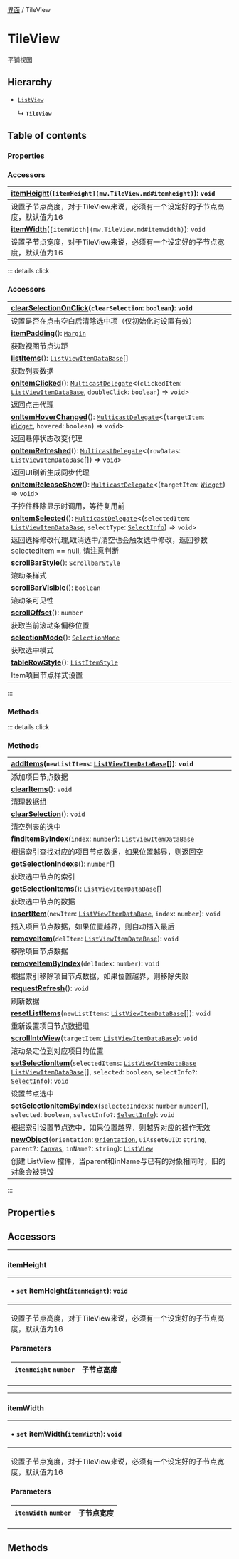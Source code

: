 [界面](../groups/界面.界面.md) / TileView

# TileView <Badge type="tip" text="Class" /> <Score text="TileView" />

平铺视图

## Hierarchy

- [`ListView`](mw.ListView.md)

  ↳ **`TileView`**

## Table of contents

### Properties <Score text="Properties" /> 

### Accessors <Score text="Accessors" /> 
| **[itemHeight](mw.TileView.md#itemheight)**(`[itemHeight](mw.TileView.md#itemheight)`): `void` <Badge type="tip" text="client" />  |
| :-----|
| 设置子节点高度，对于TileView来说，必须有一个设定好的子节点高度，默认值为16|
| **[itemWidth](mw.TileView.md#itemwidth)**(`[itemWidth](mw.TileView.md#itemwidth)`): `void` <Badge type="tip" text="client" />  |
| 设置子节点宽度，对于TileView来说，必须有一个设定好的子节点宽度，默认值为16|


::: details click
### Accessors <Score text="Accessors" /> 
| **[clearSelectionOnClick](mw.ListView.md#clearselectiononclick)**(`clearSelection`: `boolean`): `void` <Badge type="tip" text="client" />  |
| :-----|
| 设置是否在点击空白后清除选中项（仅初始化时设置有效）|
| **[itemPadding](mw.ListView.md#itempadding)**(): [`Margin`](mw.Margin.md)  |
| 获取视图节点边距|
| **[listItems](mw.ListView.md#listitems)**(): [`ListViewItemDataBase`](mw.ListViewItemDataBase.md)[] <Badge type="tip" text="client" />  |
| 获取列表数据|
| **[onItemClicked](mw.ListView.md#onitemclicked)**(): [`MulticastDelegate`](mw.MulticastDelegate.md)<(`clickedItem`: [`ListViewItemDataBase`](mw.ListViewItemDataBase.md), `doubleClick`: `boolean`) => `void`\>  |
| 返回点击代理|
| **[onItemHoverChanged](mw.ListView.md#onitemhoverchanged)**(): [`MulticastDelegate`](mw.MulticastDelegate.md)<(`targetItem`: [`Widget`](mw.Widget.md), `hovered`: `boolean`) => `void`\>  |
| 返回悬停状态改变代理|
| **[onItemRefreshed](mw.ListView.md#onitemrefreshed)**(): [`MulticastDelegate`](mw.MulticastDelegate.md)<(`rowDatas`: [`ListViewItemDataBase`](mw.ListViewItemDataBase.md)[]) => `void`\> <Badge type="tip" text="client" />  |
| 返回UI刷新生成同步代理|
| **[onItemReleaseShow](mw.ListView.md#onitemreleaseshow)**(): [`MulticastDelegate`](mw.MulticastDelegate.md)<(`targetItem`: [`Widget`](mw.Widget.md)) => `void`\>  |
| 子控件移除显示时调用，等待复用前|
| **[onItemSelected](mw.ListView.md#onitemselected)**(): [`MulticastDelegate`](mw.MulticastDelegate.md)<(`selectedItem`: [`ListViewItemDataBase`](mw.ListViewItemDataBase.md), `selectType`: [`SelectInfo`](../enums/mw.SelectInfo.md)) => `void`\> <Badge type="tip" text="client" />  |
| 返回选择修改代理,取消选中/清空也会触发选中修改，返回参数selectedItem == null, 请注意判断|
| **[scrollBarStyle](mw.ListView.md#scrollbarstyle)**(): [`ScrollbarStyle`](mw.ScrollbarStyle.md) <Badge type="tip" text="other" />  |
| 滚动条样式|
| **[scrollBarVisible](mw.ListView.md#scrollbarvisible)**(): `boolean` <Badge type="tip" text="other" />  |
| 滚动条可见性|
| **[scrollOffset](mw.ListView.md#scrolloffset)**(): `number` <Badge type="tip" text="client" />  |
| 获取当前滚动条偏移位置|
| **[selectionMode](mw.ListView.md#selectionmode)**(): [`SelectionMode`](../enums/mw.SelectionMode.md) <Badge type="tip" text="client" />  |
| 获取选中模式|
| **[tableRowStyle](mw.ListView.md#tablerowstyle)**(): [`ListItemStyle`](mw.ListItemStyle.md) <Badge type="tip" text="other" />  |
| Item项目节点样式设置|
:::


### Methods <Score text="Methods" /> 


::: details click
### Methods <Score text="Methods" /> 
| **[addItems](mw.ListView.md#additems)**(`newListItems`: [`ListViewItemDataBase`](mw.ListViewItemDataBase.md)[]): `void` <Badge type="tip" text="client" />  |
| :-----|
| 添加项目节点数据|
| **[clearItems](mw.ListView.md#clearitems)**(): `void` <Badge type="tip" text="client" />  |
| 清理数据组|
| **[clearSelection](mw.ListView.md#clearselection)**(): `void` <Badge type="tip" text="client" />  |
| 清空列表的选中|
| **[findItemByIndex](mw.ListView.md#finditembyindex)**(`index`: `number`): [`ListViewItemDataBase`](mw.ListViewItemDataBase.md) <Badge type="tip" text="client" />  |
| 根据索引查找对应的项目节点数据，如果位置越界，则返回空|
| **[getSelectionIndexs](mw.ListView.md#getselectionindexs)**(): `number`[] <Badge type="tip" text="client" />  |
| 获取选中节点的索引|
| **[getSelectionItems](mw.ListView.md#getselectionitems)**(): [`ListViewItemDataBase`](mw.ListViewItemDataBase.md)[] <Badge type="tip" text="client" />  |
| 获取选中节点的数据|
| **[insertItem](mw.ListView.md#insertitem)**(`newItem`: [`ListViewItemDataBase`](mw.ListViewItemDataBase.md), `index`: `number`): `void` <Badge type="tip" text="client" />  |
| 插入项目节点数据，如果位置越界，则自动插入最后|
| **[removeItem](mw.ListView.md#removeitem)**(`delItem`: [`ListViewItemDataBase`](mw.ListViewItemDataBase.md)): `void` <Badge type="tip" text="client" />  |
| 移除项目节点数据|
| **[removeItemByIndex](mw.ListView.md#removeitembyindex)**(`delIndex`: `number`): `void` <Badge type="tip" text="client" />  |
| 根据索引移除项目节点数据，如果位置越界，则移除失败|
| **[requestRefresh](mw.ListView.md#requestrefresh)**(): `void` <Badge type="tip" text="client" />  |
| 刷新数据|
| **[resetListItems](mw.ListView.md#resetlistitems)**(`newListItems`: [`ListViewItemDataBase`](mw.ListViewItemDataBase.md)[]): `void` <Badge type="tip" text="client" />  |
| 重新设置项目节点数据组|
| **[scrollIntoView](mw.ListView.md#scrollintoview)**(`targetItem`: [`ListViewItemDataBase`](mw.ListViewItemDataBase.md)): `void` <Badge type="tip" text="client" />  |
| 滚动条定位到对应项目的位置|
| **[setSelectionItem](mw.ListView.md#setselectionitem)**(`selectedItems`: [`ListViewItemDataBase`](mw.ListViewItemDataBase.md)  [`ListViewItemDataBase`](mw.ListViewItemDataBase.md)[], `selected`: `boolean`, `selectInfo?`: [`SelectInfo`](../enums/mw.SelectInfo.md)): `void` <Badge type="tip" text="client" />  |
| 设置节点选中|
| **[setSelectionItemByIndex](mw.ListView.md#setselectionitembyindex)**(`selectedIndexs`: `number`  `number`[], `selected`: `boolean`, `selectInfo?`: [`SelectInfo`](../enums/mw.SelectInfo.md)): `void` <Badge type="tip" text="client" />  |
| 根据索引设置节点选中，如果位置越界，则越界对应的操作无效|
| **[newObject](mw.ListView.md#newobject)**(`orientation`: [`Orientation`](../enums/mw.Orientation.md), `uiAssetGUID`: `string`, `parent?`: [`Canvas`](mw.Canvas.md), `inName?`: `string`): [`ListView`](mw.ListView.md) <Badge type="tip" text="client" />  |
| 创建 ListView 控件，当parent和inName与已有的对象相同时，旧的对象会被销毁|
:::


## Properties

## Accessors

___

### itemHeight <Score text="itemHeight" /> 

<table class="get-set-table">
<thead><tr>
<th style="text-align: left">

• `set` **itemHeight**(`itemHeight`): `void` <Badge type="tip" text="client" />

</th>
</tr></thead>
<tbody><tr>
<td style="text-align: left">


设置子节点高度，对于TileView来说，必须有一个设定好的子节点高度，默认值为16

#### Parameters

| `itemHeight` `number` | 子节点高度 |
| :------ | :------ |



</td>
</tr></tbody>
</table>

___

### itemWidth <Score text="itemWidth" /> 

<table class="get-set-table">
<thead><tr>
<th style="text-align: left">

• `set` **itemWidth**(`itemWidth`): `void` <Badge type="tip" text="client" />

</th>
</tr></thead>
<tbody><tr>
<td style="text-align: left">


设置子节点宽度，对于TileView来说，必须有一个设定好的子节点宽度，默认值为16

#### Parameters

| `itemWidth` `number` | 子节点宽度 |
| :------ | :------ |

</td>
</tr></tbody>
</table>



## Methods
